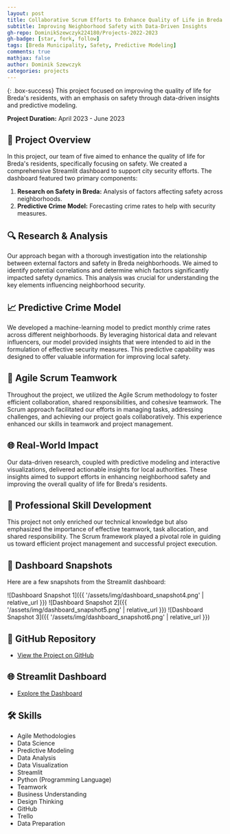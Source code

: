 ```yaml
---
layout: post
title: Collaborative Scrum Efforts to Enhance Quality of Life in Breda
subtitle: Improving Neighborhood Safety with Data-Driven Insights
gh-repo: DominikSzewczyk224180/Projects-2022-2023
gh-badge: [star, fork, follow]
tags: [Breda Municipality, Safety, Predictive Modeling]
comments: true
mathjax: false
author: Dominik Szewczyk
categories: projects
---
```


{: .box-success}
This project focused on improving the quality of life for Breda's residents, with an emphasis on safety through data-driven insights and predictive modeling.

**Project Duration:** April 2023 - June 2023

## 🎯 Project Overview

In this project, our team of five aimed to enhance the quality of life for Breda's residents, specifically focusing on safety. We created a comprehensive Streamlit dashboard to support city security efforts. The dashboard featured two primary components:
1. **Research on Safety in Breda:** Analysis of factors affecting safety across neighborhoods.
2. **Predictive Crime Model:** Forecasting crime rates to help with security measures.

## 🔍 Research & Analysis

Our approach began with a thorough investigation into the relationship between external factors and safety in Breda neighborhoods. We aimed to identify potential correlations and determine which factors significantly impacted safety dynamics. This analysis was crucial for understanding the key elements influencing neighborhood security.

## 📈 Predictive Crime Model

We developed a machine-learning model to predict monthly crime rates across different neighborhoods. By leveraging historical data and relevant influencers, our model provided insights that were intended to aid in the formulation of effective security measures. This predictive capability was designed to offer valuable information for improving local safety.

## 🤝 Agile Scrum Teamwork

Throughout the project, we utilized the Agile Scrum methodology to foster efficient collaboration, shared responsibilities, and cohesive teamwork. The Scrum approach facilitated our efforts in managing tasks, addressing challenges, and achieving our project goals collaboratively. This experience enhanced our skills in teamwork and project management.

## 🌐 Real-World Impact

Our data-driven research, coupled with predictive modeling and interactive visualizations, delivered actionable insights for local authorities. These insights aimed to support efforts in enhancing neighborhood safety and improving the overall quality of life for Breda's residents.

## 🌱 Professional Skill Development

This project not only enriched our technical knowledge but also emphasized the importance of effective teamwork, task allocation, and shared responsibility. The Scrum framework played a pivotal role in guiding us toward efficient project management and successful project execution.

## 📸 Dashboard Snapshots

Here are a few snapshots from the Streamlit dashboard:

![Dashboard Snapshot 1]({{ '/assets/img/dashboard_snapshot4.png' | relative_url }})
![Dashboard Snapshot 2]({{ '/assets/img/dashboard_snapshot5.png' | relative_url }})
![Dashboard Snapshot 3]({{ '/assets/img/dashboard_snapshot6.png' | relative_url }})

## 🔗 GitHub Repository

- [View the Project on GitHub](https://github.com/DominikSzewczyk224180/Projects-2022-2023/tree/main/Breda_Municipality_safty)

## 🌐 Streamlit Dashboard

- [Explore the Dashboard](https://breda-municipality-safty.streamlit.app/)

## 🛠 Skills

- Agile Methodologies
- Data Science
- Predictive Modeling
- Data Analysis
- Data Visualization
- Streamlit
- Python (Programming Language)
- Teamwork
- Business Understanding
- Design Thinking
- GitHub
- Trello
- Data Preparation
